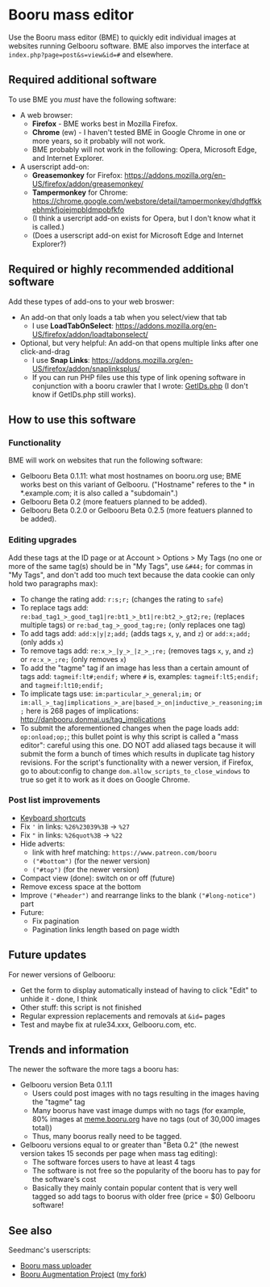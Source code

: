 # Booru mass editor

Use the Booru mass editor (BME) to quickly edit individual images at websites running Gelbooru software. BME also imporves the interface at `index.php?page=post&s=view&id=#` and elsewhere.

## Required additional software

To use BME you <i>must</i> have the following software:
* A web browser:
  * <b>Firefox</b> - BME works best in Mozilla Firefox.
  * <b>Chrome</b> (ew) - I haven't tested BME in Google Chrome in one or more years, so it probably will not work.
  * BME probably will not work in the following: Opera, Microsoft Edge, and Internet Explorer.
* A userscript add-on:
  * <b>Greasemonkey</b> for Firefox: https://addons.mozilla.org/en-US/firefox/addon/greasemonkey/
  * <b>Tampermonkey</b> for Chrome: https://chrome.google.com/webstore/detail/tampermonkey/dhdgffkkebhmkfjojejmpbldmpobfkfo
  * (I think a usercript add-on exists for Opera, but I don't know what it is called.)
  * (Does a userscript add-on exist for Microsoft Edge and Internet Explorer?)

## Required or highly recommended additional software

Add these types of add-ons to your web broswer:
* An add-on that only loads a tab when you select/view that tab
  * I use <b>LoadTabOnSelect</b>: https://addons.mozilla.org/en-US/firefox/addon/loadtabonselect/
* Optional, but very helpful: An add-on that opens multiple links after one click-and-drag
  * I use <b>Snap Links</b>: https://addons.mozilla.org/en-US/firefox/addon/snaplinksplus/
  * If you can run PHP files use this type of link opening software in conjunction with a booru crawler that I wrote: [GetIDs.php](https://github.com/ProximaNova/Booru-mass-editor/blob/master/GetIDs.php) (I don't know if GetIDs.php still works).

## How to use this software

### Functionality

BME will work on websites that run the following software:
* Gelbooru Beta 0.1.11: what most hostnames on booru.org use; BME works best on this variant of Gelbooru. ("Hostname" referes to the &#42; in &#42;.example.com; it is also called a "subdomain".)
* Gelbooru Beta 0.2 (more featuers planned to be added).
* Gelbooru Beta 0.2.0 or Gelbooru Beta 0.2.5 (more featuers planned to be added).

### Editing upgrades

Add these tags at the ID page or at Account > Options > My Tags (no one or more of the same tag(s) should be in "My Tags", use `&#44;` for commas in "My Tags", and don't add too much text because the data cookie can only hold two paragraphs max):
* To change the rating add: `r:s;r;` (changes the rating to `safe`)
* To replace tags add: `re:bad_tag1_>_good_tag1|re:bt1_>_bt1|re:bt2_>_gt2;re;` (replaces multiple tags) or `re:bad_tag_>_good_tag;re;` (only replaces one tag)
* To add tags add: `add:x|y|z;add;` (adds tags `x`, `y`, and `z`) or `add:x;add;` (only adds `x`)
* To remove tags add: `re:x_>_|y_>_|z_>_;re;` (removes tags `x`, `y`, and `z`) or `re:x_>_;re;` (only removes `x`)
* To add the "tagme" tag if an image has less than a certain amount of tags add: `tagmeif:lt#;endif;` where `#` is, examples: `tagmeif:lt5;endif;` and `tagmeif:lt10;endif;`
* To implicate tags use: `im:particular_>_general;im;` or `im:all_>_tag|implications_>_are|based_>_on|inductive_>_reasoning;im;` here is 268 pages of implications: http://danbooru.donmai.us/tag_implications
* To submit the aforementioned changes when the page loads add: `op:onload;op;`; this bullet point is why this script is called a "mass editor": careful using this one. DO NOT add aliased tags because it will submit the form a bunch of times which results in duplicate tag history revisions. For the script's functionality with a newer version, if Firefox, go to about:config to change `dom.allow_scripts_to_close_windows` to true so get it to work as it does on Google Chrome.

### Post list improvements

* [Keyboard shortcuts](http://danbooru.donmai.us/static/keyboard_shortcuts)
* Fix `'` in links: `%26%23039%3B` &rarr; `%27`
* Fix `"` in links: `%26quot%3B` &rarr; `%22`
* Hide adverts:
  * link with href matching: `https://www.patreon.com/booru`
  * `("#bottom")` (for the newer version)
  * `("#top")` (for the newer version)
* Compact view (done): switch on or off (future)
* Remove excess space at the bottom
* Improve `("#header")` and rearrange links to the blank `("#long-notice")` part
* Future:
  * Fix pagination
  * Pagination links length based on page width

## Future updates

For newer versions of Gelbooru:
* Get the form to display automatically instead of having to click "Edit" to unhide it - done, I think
* Other stuff: this script is not finished
* Regular expression replacements and removals at `&id=` pages
* Test and maybe fix at rule34.xxx, Gelbooru.com, etc.

## Trends and information

The newer the software the more tags a booru has: 
* Gelbooru version Beta 0.1.11
  * Users could post images with no tags resulting in the images having the "tagme" tag
  * Many boorus have vast image dumps with no tags (for example, 80% images at [meme.booru.org](http://meme.booru.org/index.php?page=forum&s=list) have no tags (out of 30,000 images total))
  * Thus, many boorus really need to be tagged.
* Gelbooru versions equal to or greater than "Beta 0.2" (the newest version takes 15 seconds per page when mass tag editing):
  * The software forces users to have at least 4 tags
  * The software is not free so the popularity of the booru has to pay for the software's cost
  * Basically they mainly contain popular content that is very well tagged so add tags to boorus with older free (price = $0) Gelbooru software!

## See also

Seedmanc's userscripts:
* [Booru mass uploader](https://github.com/Seedmanc/Booru-mass-uploader)
* [Booru Augmentation Project](https://github.com/Seedmanc/Booru-Augmentation-Project) ([my fork](https://github.com/ProximaNova/Booru-Augmentation-Project))
